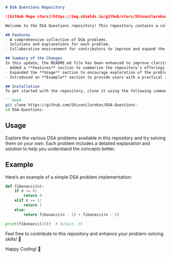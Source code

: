 ```markdown
# DSA Questions Repository

![GitHub Repo stars](https://img.shields.io/github/stars/Shivanilarokar/DSA-Questions-) ![GitHub forks](https://img.shields.io/github/forks/Shivanilarokar/DSA-Questions-) ![GitHub issues](https://img.shields.io/github/issues/Shivanilarokar/DSA-Questions-)

Welcome to the DSA Questions repository! This repository contains a collection of Data Structures and Algorithms (DSA) problems designed to help you enhance your coding skills.

## Features
- A comprehensive collection of DSA problems.
- Solutions and explanations for each problem.
- Collaborative environment for contributors to improve and expand the repository. 🎉

## Summary of the Changes
In this update, the README.md file has been enhanced to improve clarity and user engagement. Key changes include:
- Added a **Features** section to summarize the repository's offerings.
- Expanded the **Usage** section to encourage exploration of the problems.
- Introduced an **Example** section to provide users with a practical implementation of a DSA problem.

## Installation
To get started with the repository, clone it using the following command:

```bash
git clone https://github.com/Shivanilarokar/DSA-Questions-
cd DSA-Questions-
```

## Usage
Explore the various DSA problems available in this repository and try solving them on your own. Each problem includes a detailed explanation and solution to help you understand the concepts better.

## Example
Here’s an example of a simple DSA problem implementation:

```python
def fibonacci(n):
    if n <= 0:
        return 0
    elif n == 1:
        return 1
    else:
        return fibonacci(n - 1) + fibonacci(n - 2)

print(fibonacci(10))  # Output: 55
```

Feel free to contribute to this repository and enhance your problem-solving skills! 🤝

Happy Coding! 🚀
```